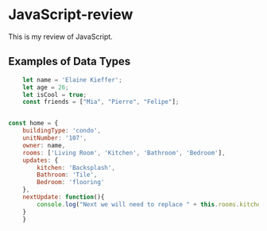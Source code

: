 # JavaScript-review
This is my review of JavaScript.

## Examples of Data Types
```javascript
    let name = 'Elaine Kieffer';
    let age = 26;
    let isCool = true;
    const friends = ["Mia", "Pierre", "Felipe"]; 


const home = {
    buildingType: 'condo',
    unitNumber: '107',
    owner: name,
    rooms: ['Living Room', 'Kitchen', 'Bathroom', 'Bedroom'],
    updates: {
        kitchen: 'Backsplash',
        Bathroom: 'Tile',
        Bedroom: 'flooring'
    },
    nextUpdate: function(){
        console.log("Next we will need to replace " + this.rooms.kitchen);
    }
    } 